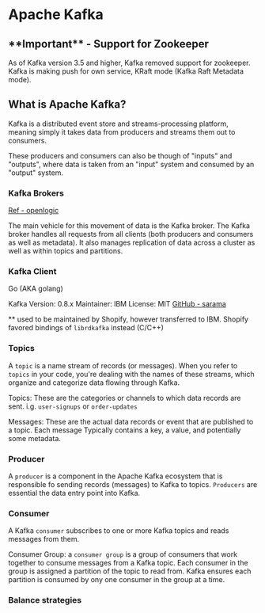 # Apache Kafka

## \*\*Important\*\* - Support for Zookeeper

As of Kafka version 3.5 and higher, Kafka removed support for zookeeper. Kafka is making push for own service, KRaft mode (Kafka Raft Metadata mode).

## What is Apache Kafka?

Kafka is a distributed event store and streams-processing platform, meaning simply it takes data from producers and streams them out to consumers.

These producers and consumers can also be though of "inputs" and "outputs", where data is taken from an "input" system and consumed by an "output" system.

### Kafka Brokers

[Ref - openlogic](https://www.openlogic.com/blog/using-kafka-zookeeper)

The main vehicle for this movement of data is the Kafka broker. The Kafka broker handles all requests from all clients (both producers and consumers as well as metadata). It also manages replication of data across a cluster as well as within topics and partitions.

### Kafka Client

Go (AKA golang)

Kafka Version: 0.8.x
Maintainer: IBM
License: MIT
[GitHub - sarama](https://github.com/IBM/sarama)

\*\* used to be maintained by Shopify, however transferred to IBM.
Shopify favored bindings of `librdkafka` instead (C/C++)

### Topics

A `topic` is a name stream of records (or messages).
When you refer to `topics` in your code, you're dealing with the names of these streams, which organize and categorize data flowing through Kafka.

Topics:
These are the categories or channels to which data records are sent. i.g. `user-signups` or `order-updates`

Messages:
These are the actual data records or event that are published to a topic. Each message Typically contains a key, a value, and potentially some metadata.

### Producer

A `producer` is a component in the Apache Kafka ecosystem that is responsible fo sending records (messages) to Kafka to topics. `Producers` are essential the data entry point into Kafka.

### Consumer

A Kafka `consumer` subscribes to one or more Kafka topics and reads messages from them.

Consumer Group: a `consumer group` is a group of consumers that work together to consume messages from a Kafka topic. Each consumer in the group is assigned a partition of the topic to read from. Kafka ensures each partition is consumed by ony one consumer in the group at a time.

### Balance strategies
